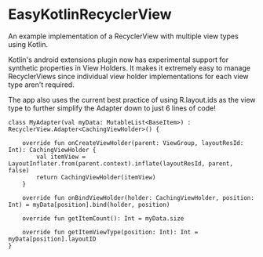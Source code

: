 # EasyKotlinRecyclerView

An example implementation of a RecyclerView with multiple view types using Kotlin.

Kotlin's android extensions plugin now has experimental support for synthetic properties in View Holders. It makes it extremely easy to manage RecyclerViews since individual view holder implementations for each view type aren't required.

The app also uses the current best practice of using R.layout.ids as the view type to further simplify the Adapter down to just 6 lines of code!
```
class MyAdapter(val myData: MutableList<BaseItem>) : RecyclerView.Adapter<CachingViewHolder>() {

    override fun onCreateViewHolder(parent: ViewGroup, layoutResId: Int): CachingViewHolder {
        val itemView = LayoutInflater.from(parent.context).inflate(layoutResId, parent, false)
        return CachingViewHolder(itemView)
    }

    override fun onBindViewHolder(holder: CachingViewHolder, position: Int) = myData[position].bind(holder, position)

    override fun getItemCount(): Int = myData.size

    override fun getItemViewType(position: Int): Int = myData[position].layoutID
}
```
